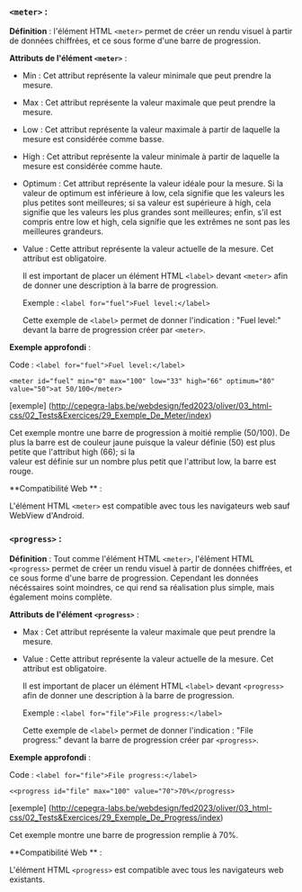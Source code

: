 
### `<meter>` :

**Définition** : l'élément HTML `<meter>` permet de créer un rendu visuel à partir de données chiffrées, et ce sous forme d'une barre de progression.

**Attributs de l'élément `<meter>`** :
 - Min : Cet attribut représente la valeur minimale que peut prendre la mesure.
 - Max : Cet attribut représente la valeur maximale que peut prendre la mesure.
 - Low : Cet attribut représente la valeur maximale à partir de laquelle la mesure est considérée comme basse.
 - High : Cet attribut représente la valeur minimale à partir de laquelle la mesure est considérée comme haute.
 - Optimum : Cet attribut représente la valeur idéale pour la mesure. Si la valeur de optimum est inférieure à low, cela signifie que les valeurs les plus petites sont meilleures; si sa valeur est supérieure à high, cela signifie que les valeurs les plus grandes sont meilleures; enfin, s'il est compris entre low et high, cela signifie que les extrêmes ne sont pas les meilleures grandeurs.
 - Value : Cette attribut représente la valeur actuelle de la mesure. Cet attribut est obligatoire.

   Il est important de placer un élément HTML `<label>` devant `<meter>` afin de donner une description à la barre de progression.

   Exemple : `<label for="fuel">Fuel level:</label>`

   Cette exemple de `<label>` permet de donner l'indication : "Fuel level:" devant la barre de progression créer par `<meter>`.

**Exemple approfondi** : 

   Code : `<label for="fuel">Fuel level:</label>`

   `<meter id="fuel" min="0" max="100" low="33" high="66" optimum="80" value="50">at 50/100</meter>`

   [exemple] (http://cepegra-labs.be/webdesign/fed2023/oliver/03_html-css/02_Tests&Exercices/29_Exemple_De_Meter/index)

   Cet exemple montre une barre de progression à moitié remplie (50/100). De plus la barre est de couleur jaune puisque la valeur définie (50) est plus petite que l'attribut high (66); si la   
   valeur est définie sur un nombre plus petit que l'attribut low, la barre est rouge.

**Compatibilité Web ** : 

   L'élément HTML `<meter>` est compatible avec tous les navigateurs web sauf WebView d'Android.


   

### `<progress>` :

**Définition** : Tout comme l'élément HTML `<meter>`, l'élément HTML `<progress>` permet de créer un rendu visuel à partir de données chiffrées, et ce sous forme d'une barre de progression. Cependant les données nécéssaires soint moindres, ce qui rend sa réalisation plus simple, mais également moins complète.

**Attributs de l'élément `<progress>`** :
 
 - Max : Cet attribut représente la valeur maximale que peut prendre la mesure.
 
 - Value : Cette attribut représente la valeur actuelle de la mesure. Cet attribut est obligatoire.

   Il est important de placer un élément HTML `<label>` devant `<progress>` afin de donner une description à la barre de progression.

   Exemple : `<label for="file">File progress:</label>`

   Cette exemple de `<label>` permet de donner l'indication : "File progress:" devant la barre de progression créer par `<progress>`.

**Exemple approfondi** : 

   Code : `<label for="file">File progress:</label>`

   `<<progress id="file" max="100" value="70">70%</progress>`

   [exemple] (http://cepegra-labs.be/webdesign/fed2023/oliver/03_html-css/02_Tests&Exercices/29_Exemple_De_Progress/index)

   Cet exemple montre une barre de progression remplie à 70%.


**Compatibilité Web ** : 

   L'élément HTML `<progress>` est compatible avec tous les navigateurs web existants.

